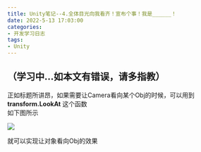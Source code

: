 ```yaml
---
title: Unity笔记--4.全体目光向我看齐！宣布个事！我是______！
date: 2022-5-13 17:03:00
categories: 
- 开发学习日志
tags: 
- Unity
---
```

## （学习中...如本文有错误，请多指教）
正如标题所讲昂，如果需要让Camera看向某个Obj的时候，可以用到 **transform.LookAt** 这个函数  
如下图所示  

![](https://lishanweilai-1254333161.cos.ap-beijing.myqcloud.com/bloging/22-5-13/p1.png)  

就可以实现让对象看向Obj的效果